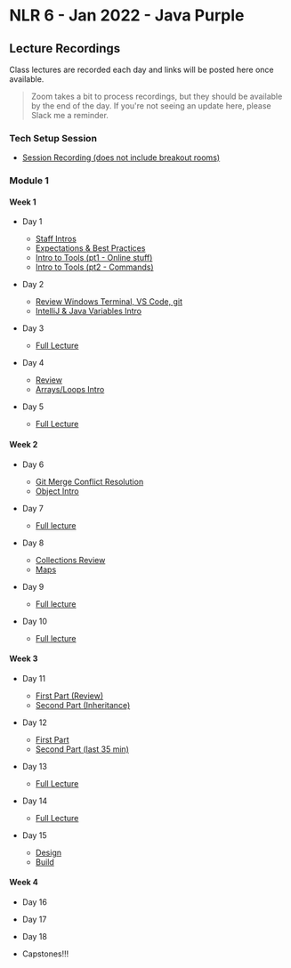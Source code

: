 # NLR 6 - Jan 2022 - Java Purple

## Lecture Recordings

Class lectures are recorded each day and links will be posted here once available.

> Zoom takes a bit to process recordings, but they should be available by the end of the day. If you're not seeing an update here, please Slack me a reminder. 

### Tech Setup Session

- [Session Recording (does not include breakout rooms)](https://techelevator.zoom.us/rec/share/s9Yc0Jl9imcNM11cg-sc3Cxy46gJP9MOHNkNVkPIkSLPWlP7ECW16p0LUlaZ8-p4.dauZwb8hoBn3Twxa?startTime=1642178228000)

### Module 1

#### Week 1
- Day 1 
    - [Staff Intros](https://techelevator.zoom.us/rec/share/SnxMoNyr3K0RKQqfyyxBhpHIWXY7eqyf91ARoaRCO0IEulfKnkoiRG_VQU7ULQrd.hji8RgloBdzWL9R5?startTime=1642427204000)
    - [Expectations & Best Practices](https://techelevator.zoom.us/rec/share/SnxMoNyr3K0RKQqfyyxBhpHIWXY7eqyf91ARoaRCO0IEulfKnkoiRG_VQU7ULQrd.hji8RgloBdzWL9R5?startTime=1642433280000)
    - [Intro to Tools (pt1 - Online stuff)](https://techelevator.zoom.us/rec/share/AszLjjHPnRYbsi65-lQW0XsE47QrmM3vfCCovySyCuuBO4kJ9ChCSK8qnsALrLhQ.MxWA8mraTWhLAxUN?startTime=1642442904000)
    - [Intro to Tools (pt2 - Commands)](https://techelevator.zoom.us/rec/share/AszLjjHPnRYbsi65-lQW0XsE47QrmM3vfCCovySyCuuBO4kJ9ChCSK8qnsALrLhQ.MxWA8mraTWhLAxUN?startTime=1642449932000)

- Day 2
    - [Review Windows Terminal, VS Code, git](https://techelevator.zoom.us/rec/share/EmThean-h23DpJeD3ySz719rLOcC56WZlHMbtJZEY-kZgDxF76xKSaCjNva7T3e4.TVUVCQ_IBq97MZVx?startTime=1642516977000)
    - [IntelliJ & Java Variables Intro](https://techelevator.zoom.us/rec/share/EmThean-h23DpJeD3ySz719rLOcC56WZlHMbtJZEY-kZgDxF76xKSaCjNva7T3e4.TVUVCQ_IBq97MZVx?startTime=1642522118000)

- Day 3 
    - [Full Lecture](https://techelevator.zoom.us/rec/share/xjbtsqm7_om6LsaksCvzFWdt2Te-BNmLRrBgbeY_VO9MoFm4qlVrJs1LUetgR0iC.pTzzdNO2dancVfjB?startTime=1642603850000)

- Day 4 
    - [Review](https://techelevator.zoom.us/rec/share/ww-aAYTsmgpnAcyzc0p1_Lvlgw5AEHXP3zVVb1irQe5bop3iNKUJ8HecH3EWqz05.-Y9Qa8sOaT2Zm6CY?startTime=1642690137000)
    - [Arrays/Loops Intro](https://techelevator.zoom.us/rec/share/ww-aAYTsmgpnAcyzc0p1_Lvlgw5AEHXP3zVVb1irQe5bop3iNKUJ8HecH3EWqz05.-Y9Qa8sOaT2Zm6CY?startTime=1642698678000)

- Day 5
    - [Full Lecture](https://techelevator.zoom.us/rec/share/MDivs2gNDFglOxg9malqsYPCZyoVBCh6lR2D59bDdmydL8XGBLPzKs_fxL0dW7CZ.UAb5ks263QVoe3CD?startTime=1642776451000)

#### Week 2
- Day 6 
    - [Git Merge Conflict Resolution](https://techelevator.zoom.us/rec/share/GHhzFxM_6sp2wg9xItP8J65bRnoLakLLd4wkuoYZnRNOwnAohmtL5AAETKLPQBPV.RKxZrmKONBdX0fVY?startTime=1643035821000)
    - [Object Intro](https://techelevator.zoom.us/rec/share/GHhzFxM_6sp2wg9xItP8J65bRnoLakLLd4wkuoYZnRNOwnAohmtL5AAETKLPQBPV.RKxZrmKONBdX0fVY?startTime=1643040748000)

- Day 7 
    - [Full lecture](https://techelevator.zoom.us/rec/share/P6-tyJ0W15syPIzIig4lJfvCHlmu0l04oqnDVDUOJ4_A4dARjEMM2nQvNM23_OxV.anO39EeJ_NJvyxlU?startTime=1643122147000)

- Day 8
    - [Collections Review](https://techelevator.zoom.us/rec/share/BVf5uia0xvO3YmvdMQ7RF4ynl4vA5zjBrJ0yu5n6C0fQDOGYvTrvleE1ZY4uT1k.hRa-TlMU-uQYxxLL?startTime=1643207939000)
    - [Maps](https://techelevator.zoom.us/rec/share/BVf5uia0xvO3YmvdMQ7RF4ynl4vA5zjBrJ0yu5n6C0fQDOGYvTrvleE1ZY4uT1k.hRa-TlMU-uQYxxLL?startTime=1643214203000)

- Day 9
    - [Full lecture](https://techelevator.zoom.us/rec/share/bNTyf_WZO8GdSva_6novzKQkIxjlBqGDOQz5plIkSr8lKnxVvhVejXfAo0GNfb4r.Px5JYdTc0D8WNJw5?startTime=1643295298000)

- Day 10
    - [Full lecture](https://techelevator.zoom.us/rec/share/kdAD0QU1pEm0WT1pA4xiWjwdVoWLPbJMld0VjSa1Eim-KDCy8bX050E6tgZ4BXD2.T1PkztieS8PD81BG?startTime=1643381241000)

#### Week 3

- Day 11 
    - [First Part (Review)](https://techelevator.zoom.us/rec/share/tE3AIwxHXTlX7hqITgxH7r31rgJfmLg5zZhF-6uX2X2araOBlPER3mcuGDxFGfs.HTp0XNVXI9K_iQqk?startTime=1643639989000)
    - [Second Part (Inheritance)](https://techelevator.zoom.us/rec/share/tE3AIwxHXTlX7hqITgxH7r31rgJfmLg5zZhF-6uX2X2araOBlPER3mcuGDxFGfs.HTp0XNVXI9K_iQqk?startTime=1643644812000)

- Day 12
    - [First Part](https://techelevator.zoom.us/rec/share/bUtU2GJFOtT8AGq9sVfuxKIYIcCRukqU7cmwf89h_x4fIxUkir8PIvZ6CGFY8G4.6XmSJWPOy4tzTSE-?startTime=1643727323000)
    - [Second Part (last 35 min)](https://techelevator.zoom.us/rec/share/bUtU2GJFOtT8AGq9sVfuxKIYIcCRukqU7cmwf89h_x4fIxUkir8PIvZ6CGFY8G4.6XmSJWPOy4tzTSE-?startTime=1643736734000)

- Day 13
    - [Full Lecture](https://techelevator.zoom.us/rec/share/CSTqOjra-LnABaDSiGDrRDp9lrNUGB2PQSP_HlwYmn-fq2FjepPp6KldeaMXNo53.EijnLHJvspezX9Tn?startTime=1643813513000)

- Day 14
    - [Full Lecture](https://techelevator.zoom.us/rec/share/VVTExyVFKKok01iLg6MvpHLm2N5CfUW28Gqz-DHKXkEL0RT14Fb-d6VPwsocAuv4.qfMtNUpIiN7rvHlD?startTime=1643899979000)

- Day 15
    - [Design](https://techelevator.zoom.us/rec/share/27UCM242lR3ayzH5-yVjV0tL5KmSY_hixeQ5cU_yEyr2GgK6UkKH0Ce1-9LncXq9.SCbxcnNOeljQ3HwZ?startTime=1643987614000)
    - [Build](https://techelevator.zoom.us/rec/share/27UCM242lR3ayzH5-yVjV0tL5KmSY_hixeQ5cU_yEyr2GgK6UkKH0Ce1-9LncXq9.SCbxcnNOeljQ3HwZ?startTime=1643990420000)

#### Week 4

- Day 16

- Day 17

- Day 18

- Capstones!!!